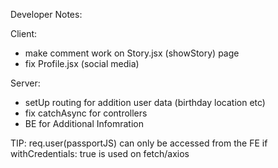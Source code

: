 Developer Notes:

Client:
- make comment work on Story.jsx (showStory) page 
- fix Profile.jsx (social media)




Server:
- setUp routing for addition user data (birthday location etc)
- fix catchAsync for controllers
- BE for Additional Infomration

TIP:
req.user(passportJS) can only be accessed from the FE if withCredentials: true is used on fetch/axios
